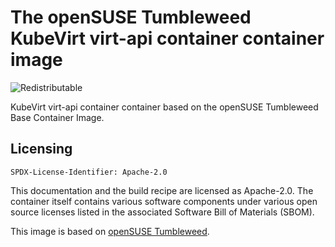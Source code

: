 # The openSUSE Tumbleweed KubeVirt virt-api container container image
![Redistributable](https://img.shields.io/badge/Redistributable-Yes-green)

KubeVirt virt-api container container based on the openSUSE Tumbleweed Base Container Image.

## Licensing

`SPDX-License-Identifier: Apache-2.0`

This documentation and the build recipe are licensed as Apache-2.0.
The container itself contains various software components under various open source licenses listed in the associated
Software Bill of Materials (SBOM).

This image is based on [openSUSE Tumbleweed](https://get.opensuse.org/tumbleweed/).
